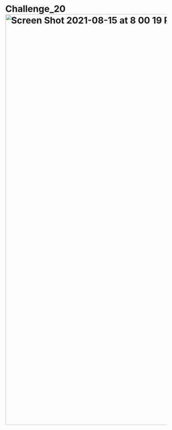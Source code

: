 # Challenge_20<img width="1282" alt="Screen Shot 2021-08-15 at 8 00 19 PM" src="https://user-images.githubusercontent.com/80371846/129507462-5a64c726-aacf-45d6-9817-8c215a8a66f8.png">
